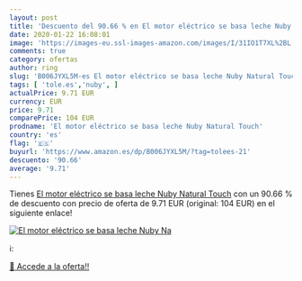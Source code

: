 ```yaml
---
layout: post
title: 'Descuento del 90.66 % en El motor eléctrico se basa leche Nuby Na'
date: 2020-01-22 16:08:01
image: 'https://images-eu.ssl-images-amazon.com/images/I/31IO1T7XL%2BL._SL200_.jpg'
comments: true
category: ofertas
author: ring
slug: 'B006JYXL5M-es El motor eléctrico se basa leche Nuby Natural Touch'
tags: [ 'tole.es','nuby', ]
actualPrice: 9.71 EUR
currency: EUR
price: 9.71
comparePrice: 104 EUR
prodname: 'El motor eléctrico se basa leche Nuby Natural Touch'
country: 'es'
flag: '🇪🇸'
buyurl: 'https://www.amazon.es/dp/B006JYXL5M/?tag=tolees-21'
descuento: '90.66'
average: '9.71'
---
```


Tienes [El motor eléctrico se basa leche Nuby Natural Touch](https://www.amazon.es/dp/B006JYXL5M/?tag=tolees-21) con un 90.66 % de descuento con precio de oferta de 9.71 EUR (original: 104 EUR) en el siguiente enlace!

[![El motor eléctrico se basa leche Nuby Na](https://images-eu.ssl-images-amazon.com/images/I/31IO1T7XL%2BL._SL200_.jpg)](https://www.amazon.es/dp/B006JYXL5M/?tag=tolees-21)

ℹ️:


[🛒 Accede a la oferta!!](https://www.amazon.es/dp/B006JYXL5M/?tag=tolees-21)
